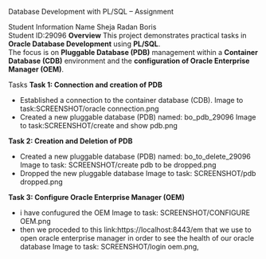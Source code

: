 Database Development with PL/SQL – Assignment

Student Information
Name Sheja Radan Boris  
Student ID:29096 
**Overview**
This project demonstrates practical tasks in **Oracle Database Development** using **PL/SQL**.  
The focus is on **Pluggable Database (PDB)** management within a **Container Database (CDB)** environment and the **configuration of Oracle Enterprise Manager (OEM)**.

 Tasks
 **Task 1: Connection and creation of PDB**
- Established a connection to the container database (CDB).
Image to task:SCREENSHOT/oracle connection.png
- Created a new pluggable database (PDB) named: bo_pdb_29096
Image to task:SCREENSHOT/create and show pdb.png

**Task 2: Creation and Deletion of PDB**
- Created a new pluggable database (PDB) named: bo_to_delete_29096
 Image to task: SCREENSHOT/create pdb to be dropped.png
- Dropped the new pluggable database
 Image to task: SCREENSHOT/pdb dropped.png

 **Task 3: Configure Oracle Enterprise Manager (OEM)**
 - i have confugured the OEM
  Image to task: SCREENSHOT/CONFIGURE OEM.png
- then we proceded to this link:https://localhost:8443/em that we use to open oracle enterprise manager
  in order to see the health of our oracle database
   Image to task: SCREENSHOT/login oem.png,
   
  
